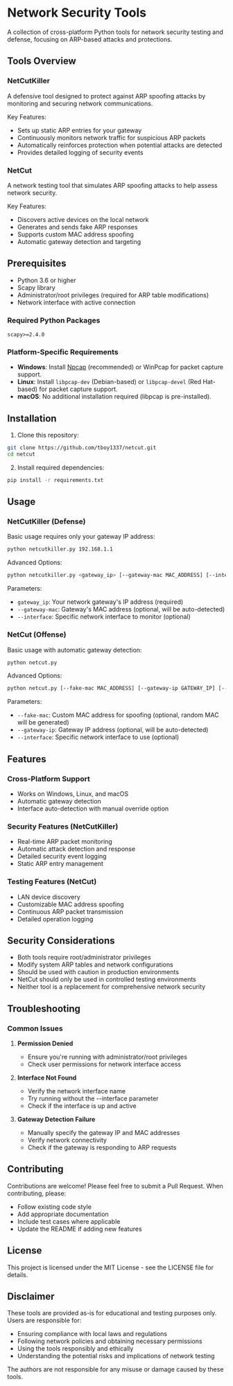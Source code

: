 # Network Security Tools

A collection of cross-platform Python tools for network security testing and defense, focusing on ARP-based attacks and protections.

## Tools Overview

### NetCutKiller
A defensive tool designed to protect against ARP spoofing attacks by monitoring and securing network communications.

Key Features:
- Sets up static ARP entries for your gateway
- Continuously monitors network traffic for suspicious ARP packets
- Automatically reinforces protection when potential attacks are detected
- Provides detailed logging of security events

### NetCut
A network testing tool that simulates ARP spoofing attacks to help assess network security.

Key Features:
- Discovers active devices on the local network
- Generates and sends fake ARP responses
- Supports custom MAC address spoofing
- Automatic gateway detection and targeting

## Prerequisites

- Python 3.6 or higher
- Scapy library
- Administrator/root privileges (required for ARP table modifications)
- Network interface with active connection

### Required Python Packages

```
scapy>=2.4.0
```

### Platform-Specific Requirements

- **Windows**: Install [Npcap](https://github.com/nmap/npcap) (recommended) or WinPcap for packet capture support.
- **Linux**: Install `libpcap-dev` (Debian-based) or `libpcap-devel` (Red Hat-based) for packet capture support.
- **macOS**: No additional installation required (libpcap is pre-installed).

## Installation

1. Clone this repository:
```bash
git clone https://github.com/tboy1337/netcut.git
cd netcut
```

2. Install required dependencies:
```bash
pip install -r requirements.txt
```

## Usage

### NetCutKiller (Defense)

Basic usage requires only your gateway IP address:

```bash
python netcutkiller.py 192.168.1.1
```

Advanced Options:
```bash
python netcutkiller.py <gateway_ip> [--gateway-mac MAC_ADDRESS] [--interface INTERFACE_NAME]
```

Parameters:
- `gateway_ip`: Your network gateway's IP address (required)
- `--gateway-mac`: Gateway's MAC address (optional, will be auto-detected)
- `--interface`: Specific network interface to monitor (optional)

### NetCut (Offense)

Basic usage with automatic gateway detection:

```bash
python netcut.py
```

Advanced Options:
```bash
python netcut.py [--fake-mac MAC_ADDRESS] [--gateway-ip GATEWAY_IP] [--interface INTERFACE_NAME]
```

Parameters:
- `--fake-mac`: Custom MAC address for spoofing (optional, random MAC will be generated)
- `--gateway-ip`: Gateway IP address (optional, will be auto-detected)
- `--interface`: Specific network interface to use (optional)

## Features

### Cross-Platform Support
- Works on Windows, Linux, and macOS
- Automatic gateway detection
- Interface auto-detection with manual override option

### Security Features (NetCutKiller)
- Real-time ARP packet monitoring
- Automatic attack detection and response
- Detailed security event logging
- Static ARP entry management

### Testing Features (NetCut)
- LAN device discovery
- Customizable MAC address spoofing
- Continuous ARP packet transmission
- Detailed operation logging

## Security Considerations

- Both tools require root/administrator privileges
- Modify system ARP tables and network configurations
- Should be used with caution in production environments
- NetCut should only be used in controlled testing environments
- Neither tool is a replacement for comprehensive network security

## Troubleshooting

### Common Issues

1. **Permission Denied**
   - Ensure you're running with administrator/root privileges
   - Check user permissions for network interface access

2. **Interface Not Found**
   - Verify the network interface name
   - Try running without the --interface parameter
   - Check if the interface is up and active

3. **Gateway Detection Failure**
   - Manually specify the gateway IP and MAC addresses
   - Verify network connectivity
   - Check if the gateway is responding to ARP requests

## Contributing

Contributions are welcome! Please feel free to submit a Pull Request. When contributing, please:
- Follow existing code style
- Add appropriate documentation
- Include test cases where applicable
- Update the README if adding new features

## License

This project is licensed under the MIT License - see the LICENSE file for details.

## Disclaimer

These tools are provided as-is for educational and testing purposes only. Users are responsible for:
- Ensuring compliance with local laws and regulations
- Following network policies and obtaining necessary permissions
- Using the tools responsibly and ethically
- Understanding the potential risks and implications of network testing

The authors are not responsible for any misuse or damage caused by these tools.
